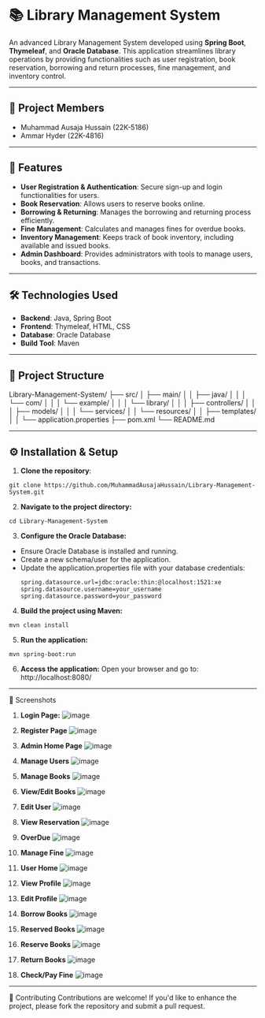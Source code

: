 # 📚 Library Management System
An advanced Library Management System developed using **Spring Boot**, **Thymeleaf**, and **Oracle Database**. This application streamlines library operations by providing functionalities such as user registration, book reservation, borrowing and return processes, fine management, and inventory control.

---

## 👥 Project Members

- Muhammad Ausaja Hussain (22K-5186)
- Ammar Hyder (22K-4816)

---

## 🚀 Features
- **User Registration & Authentication**: Secure sign-up and login functionalities for users.
- **Book Reservation**: Allows users to reserve books online.
- **Borrowing & Returning**: Manages the borrowing and returning process efficiently.
- **Fine Management**: Calculates and manages fines for overdue books.
- **Inventory Management**: Keeps track of book inventory, including available and issued books.
- **Admin Dashboard**: Provides administrators with tools to manage users, books, and transactions.

---

## 🛠️ Technologies Used
- **Backend**: Java, Spring Boot
- **Frontend**: Thymeleaf, HTML, CSS
- **Database**: Oracle Database
- **Build Tool**: Maven

---

## 📂 Project Structure
Library-Management-System/
├── src/
│ ├── main/
│ │ ├── java/
│ │ │ └── com/
│ │ │ └── example/
│ │ │ └── library/
│ │ │ ├── controllers/
│ │ │ ├── models/
│ │ │ └── services/
│ │ └── resources/
│ │ ├── templates/
│ │ └── application.properties
├── pom.xml
└── README.md

---

## ⚙️ Installation & Setup

1. **Clone the repository**:
```
git clone https://github.com/MuhammadAusajaHussain/Library-Management-System.git
```
   
2. **Navigate to the project directory:**
```
cd Library-Management-System
```

3. **Configure the Oracle Database:**
  * Ensure Oracle Database is installed and running.
  * Create a new schema/user for the application.
  * Update the application.properties file with your database credentials:
      ```
      spring.datasource.url=jdbc:oracle:thin:@localhost:1521:xe
      spring.datasource.username=your_username
      spring.datasource.password=your_password
      ```

4. **Build the project using Maven:**
```
mvn clean install
```

5. **Run the application:**
```
mvn spring-boot:run
```

6. **Access the application:**
Open your browser and go to: http://localhost:8080/

---

📸 Screenshots

1. **Login Page:**
![image](https://github.com/user-attachments/assets/05478688-a37b-4e27-b26c-9718d71a6ae0)

2. **Register Page**
![image](https://github.com/user-attachments/assets/dba17b08-994e-400c-970e-70c7f1ab1d9a)

3. **Admin Home Page**
![image](https://github.com/user-attachments/assets/452203a3-83a4-4be4-9388-b41b2676f506)

4. **Manage Users**
![image](https://github.com/user-attachments/assets/ead49cae-b0a8-4f71-8951-0a96b73a450b)

5. **Manage Books**
![image](https://github.com/user-attachments/assets/46a9bf86-b6fa-4361-aabd-86cb182c53df)

6. **View/Edit Books**
![image](https://github.com/user-attachments/assets/c5f257ca-0997-42bc-a91b-c3a24aee46b6)

7. **Edit User**
![image](https://github.com/user-attachments/assets/a78b9006-3220-4aa4-930d-f7a16e9ad1ec)

8. **View Reservation**
![image](https://github.com/user-attachments/assets/23acaa57-558d-4574-9815-4c75e82e5cb7)

9. **OverDue**
![image](https://github.com/user-attachments/assets/3f2efa3a-75e7-4766-882e-21d7210288a1)

10. **Manage Fine**
![image](https://github.com/user-attachments/assets/e0e49354-db2e-4a0f-adbf-e36951bce045)

11. **User Home**
![image](https://github.com/user-attachments/assets/33361bfb-1229-40ba-aacb-18f1e588bc0e)

12. **View Profile**
![image](https://github.com/user-attachments/assets/749abc04-859f-41b7-9294-0498d136a876)

13. **Edit Profile**
![image](https://github.com/user-attachments/assets/23e63879-d048-48fd-9781-1bea62e07e05)

14. **Borrow Books**
![image](https://github.com/user-attachments/assets/6f08726c-95ab-4a69-9c1a-27399e59cf75)

15. **Reserved Books**
![image](https://github.com/user-attachments/assets/dce2b9b6-e920-4340-8956-f1e119e24ad0)

16. **Reserve Books**
![image](https://github.com/user-attachments/assets/dab6fb5c-3553-45b6-8cff-a777283ad1da)

17. **Return Books**
![image](https://github.com/user-attachments/assets/d77f173d-3c56-428e-a701-f6bf6e0d5efc)

18. **Check/Pay Fine**
![image](https://github.com/user-attachments/assets/ba92c513-73b7-4bc6-8951-32931b55bb7b)

---

🤝 Contributing
Contributions are welcome! If you'd like to enhance the project, please fork the repository and submit a pull request.
